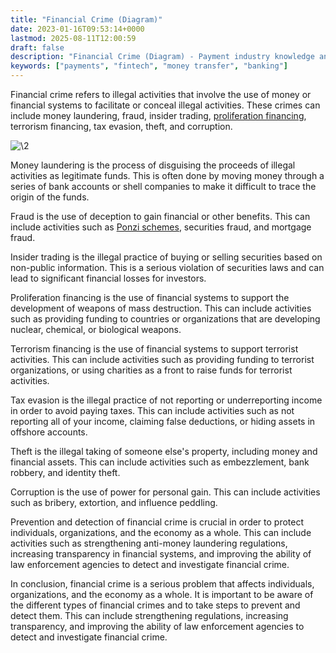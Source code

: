 ```yaml
---
title: "Financial Crime (Diagram)"
date: 2023-01-16T09:53:14+0000
lastmod: 2025-08-11T12:00:59
draft: false
description: "Financial Crime (Diagram) - Payment industry knowledge and insights"
keywords: ["payments", "fintech", "money transfer", "banking"]
---
```


Financial crime refers to illegal activities that involve the use of money or financial systems to facilitate or conceal illegal activities. These crimes can include money laundering, fraud, insider trading, [proliferation financing](https://faisalkhanllc.xyz/resources/payments-wiki/p/proliferation-financing/), terrorism financing, tax evasion, theft, and corruption.

![\2](\1)

Money laundering is the process of disguising the proceeds of illegal activities as legitimate funds. This is often done by moving money through a series of bank accounts or shell companies to make it difficult to trace the origin of the funds.

Fraud is the use of deception to gain financial or other benefits. This can include activities such as [Ponzi schemes](https://faisalkhanllc.xyz/resources/payments-wiki/p/ponzi-scheme/), securities fraud, and mortgage fraud.

Insider trading is the illegal practice of buying or selling securities based on non-public information. This is a serious violation of securities laws and can lead to significant financial losses for investors.

Proliferation financing is the use of financial systems to support the development of weapons of mass destruction. This can include activities such as providing funding to countries or organizations that are developing nuclear, chemical, or biological weapons.

Terrorism financing is the use of financial systems to support terrorist activities. This can include activities such as providing funding to terrorist organizations, or using charities as a front to raise funds for terrorist activities.

Tax evasion is the illegal practice of not reporting or underreporting income in order to avoid paying taxes. This can include activities such as not reporting all of your income, claiming false deductions, or hiding assets in offshore accounts.

Theft is the illegal taking of someone else's property, including money and financial assets. This can include activities such as embezzlement, bank robbery, and identity theft.

Corruption is the use of power for personal gain. This can include activities such as bribery, extortion, and influence peddling.

Prevention and detection of financial crime is crucial in order to protect individuals, organizations, and the economy as a whole. This can include activities such as strengthening anti-money laundering regulations, increasing transparency in financial systems, and improving the ability of law enforcement agencies to detect and investigate financial crime.

In conclusion, financial crime is a serious problem that affects individuals, organizations, and the economy as a whole. It is important to be aware of the different types of financial crimes and to take steps to prevent and detect them. This can include strengthening regulations, increasing transparency, and improving the ability of law enforcement agencies to detect and investigate financial crime.